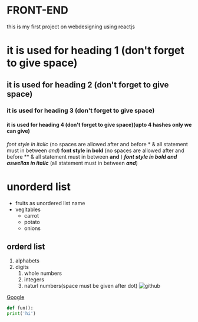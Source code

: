 # FRONT-END
this is my first project on webdesigning using reactjs 
# it is used for heading 1 (don't forget to give space)
## it is used for heading 2 (don't forget to give space)
### it is used for heading 3 (don't forget to give space)
#### it is used for heading 4 (don't forget to give space)(upto 4 hashes only we can give)
*font style in italic* (no spaces are allowed after and before * & all statement must in between *and*)
**font style in bold**   (no spaces are allowed after and before ** & all statement must in between **and** )
***font style in bold and aswellas in italic*** (all statement must in between ***and***)
# unorderd list
* fruits as unordered list name 
* vegitables
  * carrot 
  * potato
  * onions
## orderd list
1. alphabets 
2. digits
   1. whole numbers
   2. integers
   3. naturl numbers(space must be given after dot)
![github](https://lp-cms-production.imgix.net/2020-11/GettyRF_494057771.jpg)

[Google](https://google.com)
~~~python
def fun():
print('hi')
~~~

